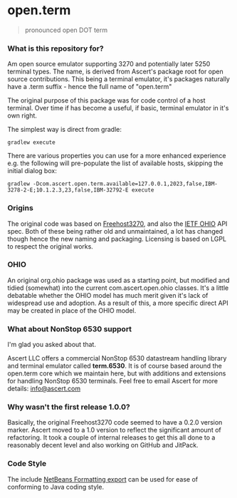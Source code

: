 # open.term #

> pronounced open DOT term

### What is this repository for? ###

Am open source emulator supporting 3270 and potentially later 5250 terminal types. The name, is derived from  Ascert's package root for open source contributions. This being a terminal emulator, it's packages naturally have a .term suffix - hence the full name of "open.term"

The original purpose of this package was for code control of a host terminal. Over time if has become a useful, if basic, terminal emulator in it's own right.

The simplest way is direct from gradle:

```
gradlew execute
```
There are various properties you can use for a more enhanced experience e.g. the following will pre-populate the list of 
available hosts, skipping the initial dialog box:

```
gradlew -Dcom.ascert.open.term.available=127.0.0.1,2023,false,IBM-3278-2-E;10.1.2.3,23,false,IBM-32792-E execute
```

### Origins ###

The original code was based on [Freehost3270](https://github.com/AlanKrueger/freehost3270), and also the [IETF OHIO](https://tools.ietf.org/html/draft-ietf-tn3270e-ohio-01) API spec. Both of these being rather old and unmaintained, a lot has changed though hence the new naming and packaging. Licensing is based on LGPL to respect the original works.

### OHIO ###

An original org.ohio package was used as a starting point, but modified and tidied (somewhat) into the current com.ascert.open.ohio classes. It's a little debatable whether the OHIO model has much merit given it's lack of widespread use and adoption. As a result of this, a more specific direct API may be created in place of the OHIO model. 

### What about NonStop 6530 support ###

I'm glad you asked about that. 

Ascert LLC offers a commercial NonStop 6530 datastream handling library and terminal emulator called **term.6530**. It is of course based around the open.term core which we maintain here, but with additions and extensions for handling NonStop 6530 terminals. Feel free to email Ascert for more details: info@ascert.com

### Why wasn't the first release 1.0.0? ###

Basically, the original Freehost3270 code seemed to have a 0.2.0 version marker. Ascert moved to a 1.0 version to reflect the significant amount of refactoring. It took a couple of internal releases to get this all done to a reasonably decent level and also working on GitHub and JitPack. 

### Code Style ###

The include [NetBeans Formatting export](NetBeansJavaStyle.zip) can be used for ease of conforming to Java coding style.

